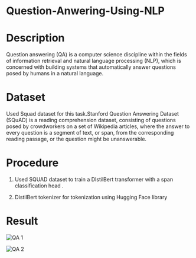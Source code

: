 # Question-Anwering-Using-NLP

# Description 

Question answering (QA) is a computer science discipline within the fields of information retrieval and natural language processing (NLP), which is concerned with building systems that automatically answer questions posed by humans in a natural language.

# Dataset 

Used Squad dataset for this task.Stanford Question Answering Dataset (SQuAD) is a reading comprehension dataset, consisting of questions posed by crowdworkers on a set of Wikipedia articles, where the answer to every question is a segment of text, or span, from the corresponding reading passage, or the question might be unanswerable.

# Procedure 

1) Used SQUAD dataset to train a DIstilBert  transformer  with a span classification head .

2) DistilBert tokenizer for tokenization  using Hugging Face library


# Result 

![QA 1](https://user-images.githubusercontent.com/50076662/115616502-e5c92880-a30d-11eb-95d9-05759de0b1a9.png)

![QA 2](https://user-images.githubusercontent.com/50076662/115616589-fda0ac80-a30d-11eb-80ac-2709cc6b77bb.png)
